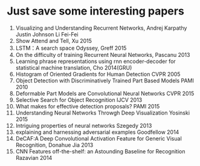 # Just save some interesting papers
1. Visualizing and Understanding Recurrent Networks, Andrej Karpathy Justin Johnson Li Fei-Fei
2. Show Attend and Tell, Xu 2015 
3. LSTM：A search space Odyssey, Greff 2015
4. On the difficulty of training Recurrent Neural Networks, Pascanu 2013
5. Learning phrase representations using rnn encoder-decoder for statistical machine translation, Cho 2014(GRU)
6. Histogram of Oriented Gradients for Human Detection CVPR 2005
7. Object Detection with Discriminatively Trained Part Based Models PAMI 2010
8. Deformable Part Models are Convolutional Neural Networks CVPR 2015
9. Selective Search for Object Recognition IJCV 2013
10. What makes for effective detection proposals? PAMI 2015
11. Understanding Neural Networks Throwgh Deep Visualization Yosinski 2015
12. Intriguing properties of neural networks Szegedy 2013
13. explaining and harnessing adversarial examples Goodfellow 2014
14. DeCAF:A Deep Convolutional Activation Feature for Generic Visual Recognition, Donahue Jia 2013
15. CNN Features off-the-shelf: an Astounding Baseline for Recognition Razavian 2014

